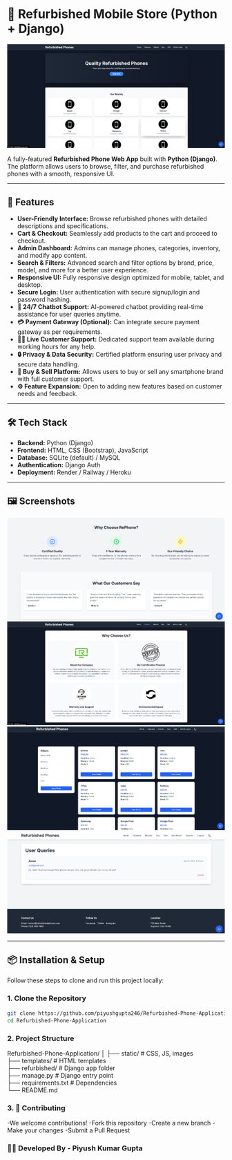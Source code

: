# 📱 Refurbished Mobile Store (Python + Django)

![Refurbished Phones Banner](https://github.com/piyushgupta246/Refurbished-Phone-Application/blob/main/Frontend-Image/1.Home3.png)

A fully-featured **Refurbished Phone Web App** built with **Python (Django)**.  
The platform allows users to browse, filter, and purchase refurbished phones with a smooth, responsive UI.

---

## 🚀 Features

- **User-Friendly Interface:** Browse refurbished phones with detailed descriptions and specifications.
- **Cart & Checkout:** Seamlessly add products to the cart and proceed to checkout.
- **Admin Dashboard:** Admins can manage phones, categories, inventory, and modify app content.
- **Search & Filters:** Advanced search and filter options by brand, price, model, and more for a better user experience.
- **Responsive UI:** Fully responsive design optimized for mobile, tablet, and desktop.
- **Secure Login:** User authentication with secure signup/login and password hashing.
- **🧠 24/7 Chatbot Support:** AI-powered chatbot providing real-time assistance for user queries anytime.
- **💳 Payment Gateway (Optional):** Can integrate secure payment gateway as per requirements.
- **👨‍💼 Live Customer Support:** Dedicated support team available during working hours for any help.
- **🔒 Privacy & Data Security:** Certified platform ensuring user privacy and secure data handling.
- **📱 Buy & Sell Platform:** Allows users to buy or sell any smartphone brand with full customer support.
- **⚙️ Feature Expansion:** Open to adding new features based on customer needs and feedback.

---

## 🛠️ Tech Stack

- **Backend:** Python (Django)
- **Frontend:** HTML, CSS (Bootstrap), JavaScript
- **Database:** SQLite (default) / MySQL
- **Authentication:** Django Auth
- **Deployment:** Render / Railway / Heroku

---

## 🖼️ Screenshots

![Home Page](https://github.com/piyushgupta246/Refurbished-Phone-Application/blob/main/Frontend-Image/1.Home2.png)
![Features Page](https://github.com/piyushgupta246/Refurbished-Phone-Application/blob/main/Frontend-Image/2.Feature.png)
![Buy Page](https://github.com/piyushgupta246/Refurbished-Phone-Application/blob/main/Frontend-Image/4.Buy.png)
![User Query Page](https://github.com/piyushgupta246/Refurbished-Phone-Application/blob/main/Frontend-Image/7.UserQuery.png)

---

## 📦 Installation & Setup

Follow these steps to clone and run this project locally:

### 1. Clone the Repository
```bash
git clone https://github.com/piyushgupta246/Refurbished-Phone-Application.git
cd Refurbished-Phone-Application
```

### 2. Project Structure

Refurbished-Phone-Application/
│
├── static/ # CSS, JS, images <br>
├── templates/ # HTML templates <br>
├── refurbished/ # Django app folder <br>
├── manage.py # Django entry point <br>
├── requirements.txt # Dependencies <br>
└── README.md <br>


### 3. 🤝 Contributing

-We welcome contributions!
-Fork this repository
-Create a new branch
-Make your changes
-Submit a Pull Request

### **👨‍💻 Developed By - Piyush Kumar Gupta**
